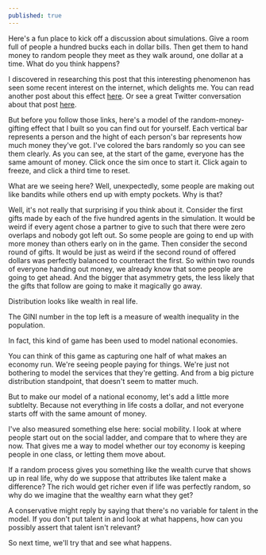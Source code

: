 ```yaml
---
published: true
---
```

Here's a fun place to kick off a discussion about simulations. Give a room full of people a hundred bucks each in dollar bills. Then get them to hand money to random people they meet as they walk around, one dollar at a time. What do you think happens?

I discovered in researching this post that this interesting phenomenon has seen some recent interest on the internet, which delights me. You can read another post about this effect [here](http://www.decisionsciencenews.com/2017/06/19/counterintuitive-problem-everyone-room-keeps-giving-dollars-random-others-youll-never-guess-happens-next/). Or see a great Twitter conversation about that post [here](https://twitter.com/darrenglass/status/879332005078544384).

But before you follow those links, here's a model of the random-money-gifting effect that I built so you can find out for yourself. Each vertical bar represents a person and the hight of each person's bar represents how much money they've got. I've colored the bars randomly so you can see them clearly. As you can see, at the start of the game, everyone has the same amount of money. Click once the sim once to start it. Click again to freeze, and click a third time to reset. 




What are we seeing here? Well, unexpectedly, some people are making out like bandits while others end up with empty pockets. Why is that?

Well, it's not really that surprising if you think about it. Consider the first gifts made by each of the five hundred agents in the simulation. It would be weird if every agent chose a partner to give to such that there were zero overlaps and nobody got left out. So some people are going to end up with more money than others early on in the game. Then consider the second round of gifts. It would be just as weird if the second round of offered dollars was perfectly balanced to counteract the first. So within two rounds of everyone handing out money, we already know that some people are going to get ahead. And the bigger that asymmetry gets, the less likely that the gifts that follow are going to make it magically go away. 


Distribution looks like wealth in real life.

The GINI number in the top left is a measure of wealth inequality in the population.

In fact, this kind of game has been used to model national economies. 

You can think of this game as capturing one half of what makes an economy run. We're seeing people paying for things. We're just not bothering to model the services that they're getting. And from a big picture distribution standpoint, that doesn't seem to matter much.

But to make our model of a national economy, let's add a little more subtlelty. Because not everything in life costs a dollar, and not everyone starts off with the same amount of money.




I've also measured something else here: social mobility. I look at where people start out on the social ladder, and compare that to where they are now. That gives me a way to model whether our toy economy is keeping people in one class, or letting them move about. 


If a random process gives you something like the wealth curve that shows up in real life, why do we suppose that attributes like talent make a difference? The rich would get richer even if life was perfectly random, so why do we imagine that the wealthy earn what they get?

A conservative might reply by saying that there's no variable for talent in the model. If you don't put talent in and look at what happens, how can you possibly assert that talent isn't relevant?

So next time, we'll try that and see what happens. 



